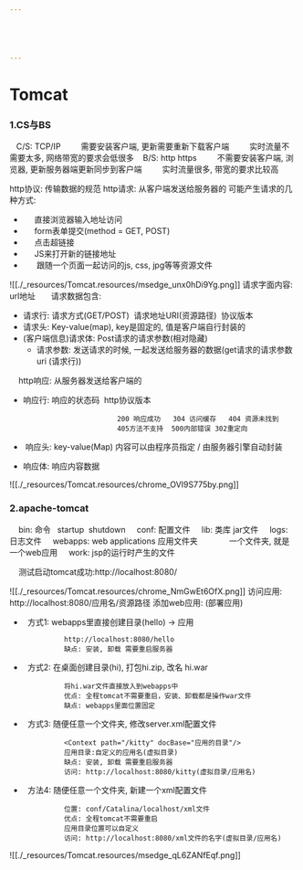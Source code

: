 ```yaml
---





---
```


# Tomcat


### 1.CS与BS

   C/S: TCP/IP
        需要安装客户端, 更新需要重新下载客户端
        实时流量不需要太多, 网络带宽的要求会低很多
   B/S: http https
        不需要安装客户端, 浏览器, 更新服务器端更新同步到客户端
        实时流量很多, 带宽的要求比较高

http协议: 传输数据的规范
http请求: 从客户端发送给服务器的
		可能产生请求的几种方式:

*      直接浏览器输入地址访问
*      form表单提交(method = GET, POST)
*      点击超链接
*      JS来打开新的链接地址
*       跟随一个页面一起访问的js, css, jpg等等资源文件

![[./_resources/Tomcat.resources/msedge_unx0hDi9Yg.png]]
请求字面内容: url地址
      请求数据包含:

* 请求行: 请求方式(GET/POST)  请求地址URI(资源路径)  协议版本
* 请求头: Key-value(map), key是固定的, 值是客户端自行封装的
* (客户端信息)请求体: Post请求的请求参数(相对隐藏)
	* 请求参数: 发送请求的时候, 一起发送给服务器的数据(get请求的请求参数 uri (请求行))

    http响应: 从服务器发送给客户端的

* 响应行: 响应的状态码  http协议版本

				             200 响应成功   304 访问缓存   404 资源未找到
				             405方法不支持  500内部错误 302重定向

*  响应头: key-value(Map) 内容可以由程序员指定 / 由服务器引擎自动封装
* 响应体: 响应内容数据

![[./_resources/Tomcat.resources/chrome_OVI9S775by.png]]

### 2.apache-tomcat

    bin: 命令   startup  shutdown
    conf: 配置文件
    lib: 类库 jar文件
    logs: 日志文件
    webapps: web applications 应用文件夹
             一个文件夹, 就是一个web应用
    work: jsp的运行时产生的文件

    测试启动tomcat成功:http://localhost:8080/

![[./_resources/Tomcat.resources/chrome_NmGwEt6OfX.png]]
访问应用: http://localhost:8080/应用名/资源路径
添加web应用: (部署应用)

*   方式1: webapps里直接创建目录(hello) -> 应用

		        http://localhost:8080/hello
		        缺点: 安装, 卸载 需要重启服务器

*   方式2: 在桌面创建目录(hi), 打包hi.zip, 改名 hi.war

		        将hi.war文件直接放入到webapps中
		        优点: 全程tomcat不需要重启，安装、卸载都是操作war文件
		        缺点: webapps里面位置固定

*   方式3: 随便任意一个文件夹, 修改server.xml配置文件

		        <Context path="/kitty" docBase="应用的目录"/>
		        应用目录:自定义的应用名(虚拟目录)
		        缺点: 安装, 卸载 需要重启服务器
		        访问: http://localhost:8080/kitty(虚拟目录/应用名)

*   方法4: 随便任意一个文件夹, 新建一个xml配置文件

		        位置: conf/Catalina/localhost/xml文件
		        优点: 全程tomcat不需要重启
		        应用目录位置可以自定义
		        访问: http://localhost:8080/xml文件的名字(虚拟目录/应用名)
![[./_resources/Tomcat.resources/msedge_qL6ZANfEqf.png]]

